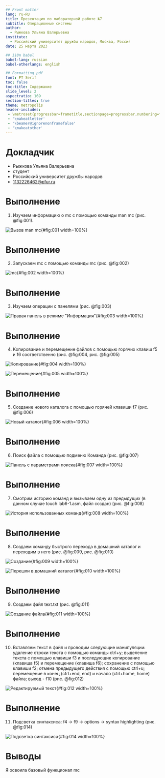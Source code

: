 ```yaml
---
## Front matter
lang: ru-RU
title: Презентация по лабораторной работе №7
subtitle: Операционные системы
author:
  - Рыжкова Ульяна Валерьевна
institute:
  - Российский университет дружбы народов, Москва, Россия
date: 25 марта 2023

## i18n babel
babel-lang: russian
babel-otherlangs: english

## Formatting pdf
font: PT Serif
toc: false
toc-title: Содержание
slide_level: 2
aspectratio: 169
section-titles: true
theme: metropolis
header-includes:
 - \metroset{progressbar=frametitle,sectionpage=progressbar,numbering=fraction}
 - '\makeatletter'
 - '\beamer@ignorenonframefalse'
 - '\makeatother'
---
```


# Докладчик

  * Рыжкова Ульяна Валерьевна
  * студент
  * Российский университет дружбы народов
  * [1132226462@pfur.ru](mailto:1132226462@pfur.ru)


# Выполнение

1. Изучаем информацию о mc с помощью команды man mc (рис. @fig:001).

![Вызов man mc](image/1.png){#fig:001 width=100%}

# Выполнение

2. Запускаем mc с помощью команды mc (рис. @fig:002)

![mc](image/2.png){#fig:002 width=100%}

# Выполнение

3. Изучаем операции с панелями (рис. @fig:003)

![Правая панель в режиме "Информация"](image/3.png){#fig:003 width=100%}

# Выполнение

4. Копирование и перемещение файлов с помощью горячих клавиш f5 и f6 соответственно (рис. @fig:004, рис. @fig:005)

![Копирование](image/4.png){#fig:004 width=100%}

![Перемещение](image/5.png){#fig:005 width=100%}

# Выполнение

5. Создание нового каталога с помощью горячей клавиши f7 (рис. @fig:006)

![Новый каталог](image/6.png){#fig:006 width=100%}

# Выполнение

6. Поиск файла с помощью подменю Команда (рис. @fig:007)

![Панель с параметрами поиска](image/7.png){#fig:007 width=100%}

# Выполнение

7. Смотрим историю команд и вызываем одну из предыдущих (в данном случае touch lab6-1.asm, файл создан) (рис. @fig:008)

![История использованных команд](image/8.png){#fig:008 width=100%}

# Выполнение

8. Создаем команду быстрого перехода в домашний каталог и переходим в него (рис. @fig:009, рис. @fig:010)

![Создание](image/9.png){#fig:009 width=100%}

![Перешли в домашний каталог](image/10.png){#fig:010 width=100%}

# Выполнение

9. Создаем файл text.txt (рис. @fig:011)

![Создание файла](image/11.png){#fig:011 width=100%}

# Выполнение

10. Вставляем текст в файл и проводим следующие манипуляции: удаление строки текста с помощью команды ctrl+y; выделение текста с помощью клавиши f3 и последующие копирование (клавиша f5) и перемещение (клавиша f6); сохранение с помощью клавиши f2; отмена предыдущего действия с помощью ctrl+u; перемещение в конец (ctrl+end, end) и начало (ctrl+home, home) файла; выход - f10 (рис. @fig:012)

![Редактируемый текст](image/12.png){#fig:012 width=100%}

# Выполнение

11. Подсветка синтаксиса: f4 -> f9 -> options -> syntax highlighting (рис. @fig:014)

![Подсветка синтаксиса](image/14.png){#fig:014 width=100%}

# Выводы

Я освоила базовый функционал mc

